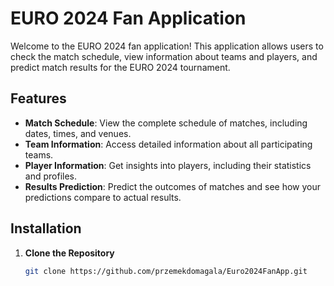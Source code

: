 # EURO 2024 Fan Application

Welcome to the EURO 2024 fan application! This application allows users to check the match schedule, view information about teams and players, and predict match results for the EURO 2024 tournament.

## Features

- **Match Schedule**: View the complete schedule of matches, including dates, times, and venues.
- **Team Information**: Access detailed information about all participating teams.
- **Player Information**: Get insights into players, including their statistics and profiles.
- **Results Prediction**: Predict the outcomes of matches and see how your predictions compare to actual results.

## Installation

1. **Clone the Repository**

   ```bash
   git clone https://github.com/przemekdomagala/Euro2024FanApp.git

